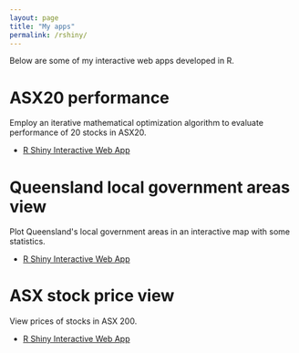 ```yaml
---
layout: page
title: "My apps"
permalink: /rshiny/
---
```


Below are some of my interactive web apps developed in R.

# ASX20 performance

Employ an iterative mathematical optimization algorithm to evaluate performance of 20 stocks in ASX20.
- [R Shiny Interactive Web App]({{site.url}}/rshiny/asx20_performance)

# Queensland local government areas view

Plot Queensland's local government areas in an interactive map with some statistics.
- [R Shiny Interactive Web App]({{site.url}}/rshiny/qld-lga)

# ASX stock price view

View prices of stocks in ASX 200.
- [R Shiny Interactive Web App]({{site.url}}/rshiny/asx-price)


